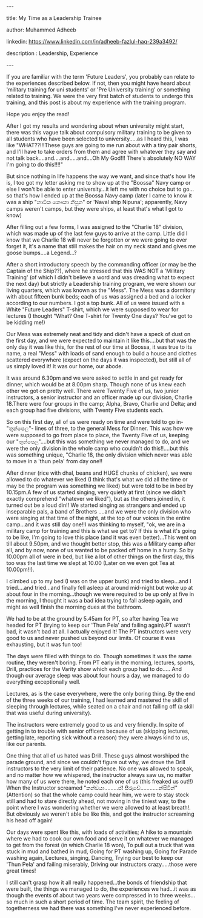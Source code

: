 \---

title: My Time as a Leadership Trainee

author: Muhammed Adheeb

linkedin: https://www.linkedin.com/in/adheeb-fazlul-haq-239a3492/

description : Leadership, Experience

\---

If you are familiar with the term 'Future Leaders', you probably can relate to
the experiences described below. If not, then you might have heard about
'military training for uni students' or 'Pre University training' or something
related to training. We were the very first batch of students to undergo this
training, and this post is about my experience with the training program.

Hope you enjoy the read!

After I got my results and wondering about when university might start, there
was this vague talk about compulsory military training to be given to all
students who have been selected to university…..as I heard this, I was like
"WHAT??!!!These guys are going to me run about with a tiny pair shorts, and I'll
have to take orders from them and agree with whatever they say and not talk
back….and….and…..and….Oh My God!!! There's absolutely NO WAY I'm going to do
this!!!!"

But since nothing in life happens the way we want, and since that's how life is,
I too got my letter asking me to show up at the "Boossa" Navy camp or else I
won't be able to enter university…it left me with no choice but to go…so that's
how I ended up at the Boossa Navy camp (later I came to know it was a ship "නාවික
නෞකා නිපුන" or 'Naval ship Nipuna'; apparently, Navy camps weren't camps, but they
were ships, at least that's what I got to know)

After filling out a few forms, I was assigned to the "Charlie 18" division,
which was made up of the last few guys to arrive at the camp. Little did I know
that we Charlie 18 will never be forgotten or we were going to ever forget it,
it's a name that still makes the hair on my neck stand and gives me goose
bumps….a Legend…?

After a short introductory speech by the commanding officer (or may be the
Captain of the Ship??), where he stressed that this WAS NOT a 'Military
Training' (of which I didn't believe a word and was dreading what to expect the
next day) but strictly a Leadership training program, we were shown our living
quarters, which was known as the "Mess". The Mess was a dormitory with about
fifteen bunk beds; each of us was assigned a bed and a locker according to our
numbers. I got a top bunk. All of us were issued with a White "Future Leaders"
T-shirt, which we were supposed to wear for lectures (I thought "What? One
T-shirt for Twenty One days? You've got to be kidding me!)

Our Mess was extremely neat and tidy and didn't have a speck of dust on the
first day, and we were expected to maintain it like this….but that was the only
day it was like this, for the rest of our time at Boossa, it was true to its
name, a real "Mess" with loads of sand enough to build a house and clothes
scattered everywhere (expect on the days it was inspected), but still all of us
simply loved it! It was our home, our abode.

It was around 6.30pm and we were asked to settle in and get ready for dinner,
which would be at 8.00pm sharp. Though none of us knew each other we got on
pretty well. There were Twenty Five of us, two junior instructors, a senior
instructor and an officer made up our division, Charlie 18.There were four
groups in the camp; Alpha, Bravo, Charlie and Delta; and each group had five
divisions, with Twenty Five students each.

So on this first day, all of us were ready on time and were told to go
in-"තුන්පෙල"- lines of three, to the general Mess for Dinner. This was how we were
supposed to go from place to place, the Twenty Five of us, keeping our
"තුන්පෙල"….but this was something we never managed to do, and we were the only
division in the whole camp who couldn't do this!!....but this was something
unique, "Charlie 18, the only division which never was able to move in a 'thun
pela' from day one!!

After dinner (rice with dhal, beans and HUGE chunks of chicken), we were allowed
to do whatever we liked (I think that's what we did all the time or may be the
program was something we liked) but were told to be in bed by 10.15pm.A few of
us started singing, very quietly at first (since we didn't exactly comprehend
"whatever we liked"), but as the others joined in, it turned out be a loud din!!
We started singing as strangers and ended up inseparable pals, a band of
Brothers ....and we were the only division who were singing at that time of the
night, at the top of our voices in the entire camp…and it was still day one!!I
was thinking to myself, "ok, we are in a military camp for training and this is
what we get to? If this is what it's going to be like, I'm going to love this
place (and it was even better)…This went on till about 9.50pm, and we thought
better stop, this was a Military camp after all, and by now, none of us wanted
to be packed off home in a hurry. So by 10.00pm all of were in bed, but like a
lot of other things on the first day, this too was the last time we slept at
10.00 (Later on we even got Tea at 10.00pm!!).

I climbed up to my bed (I was on the upper bunk) and tried to sleep…and I
tried….and tried…and finally fell asleep at around mid-night but woke up at
about four in the morning…though we were required to be up only at five in the
morning, I thought it was a bad idea trying to fall asleep again, and might as
well finish the morning dues at the bathroom.

We had to be at the ground by 5.45am for PT, so after having Tea we headed for
PT (trying to keep our 'Thun Pela' and failing again).PT wasn't bad, it wasn't
bad at all. I actually enjoyed it! The PT instructors were very good to us and
never pushed us beyond our limits. Of course it was exhausting, but it was fun
too!

The days were filled with things to do. Though sometimes it was the same
routine, they weren't boring. From PT early in the morning, lectures, sports,
Drill, practices for the Varity show which each group had to do….. And though
our average sleep was about four hours a day, we managed to do everything
exceptionally well.

Lectures, as is the case everywhere, were the only boring thing. By the end of
the three weeks of our training, I had learned and mastered the skill of
sleeping through lectures, while seated on a chair and not falling off (a skill
that was useful during university).

The instructors were extremely good to us and very friendly. In spite of getting
in to trouble with senior officers because of us (skipping lectures, getting
late, reporting sick without a reason) they were always kind to us, like our
parents.

One thing that all of us hated was Drill. These guys almost worshiped the parade
ground, and since we couldn't figure out why, we drove the Drill instructors to
the very limit of their patience. No one was allowed to speak, and no matter how
we whispered, the instructor always saw us, no matter how many of us were there,
he noted each one of us (this freaked us out!!) When the Instructor screamed
"කන්ඩයා.........ප්! සීරුවේ............න්සිටින්"(Attention) so that the whole camp could
hear him, we were to stay stock still and had to stare directly ahead, not
moving in the tiniest way, to the point where I was wondering whether we were
allowed to at least breath!. But obviously we weren't able be like this, and got
the instructor screaming his head off again!

Our days were spent like this, with loads of activities; A hike to a mountain
where we had to cook our own food and serve it on whatever we managed to get
from the forest (in which Charlie 18 won), To pull out a truck that was stuck in
mud and bathed in mud, Going for PT washing up, Going for Parade washing again,
Lectures, singing, Dancing, Trying our best to keep our 'Thun Pela' and failing
miserably, Driving our instructors crazy…..those were great times!

I still can't grasp how it all really happened…the bonds of friendship that were
built, the things we managed to do, the experiences we had…it was as though the
events of about two years were compressed in to three weeks…so much in such a
short period of time. The team spirit, the feeling of togetherness we had there
was something I've never experienced before.
